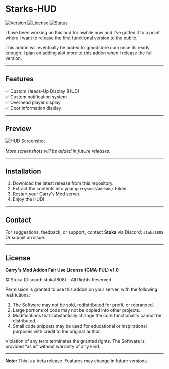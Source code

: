 # Starks-HUD
![Version](https://img.shields.io/badge/version-1.0-blue)
![License](https://img.shields.io/badge/license-GMA--FUL-lightgrey)
![Status](https://img.shields.io/badge/status-beta-yellow)


I have been working on this hud for awhile now and I've gotten it to a point where I want to release the first functional version to the public.

This addon will eventually be added to gmodstore.com once its ready enough.
I plan on adding alot more to this addon when I release the full version.


---

## Features
✅ Custom Heads-Up Display (HUD)  
✅ Custom notification system  
✅ Overhead player display  
✅ Door information display  

---

## Preview
![HUD Screenshot](https://github.com/user-attachments/assets/3ce96d65-1bbd-4528-b918-20627debd3ae)  

*More screenshots will be added in future releases.*

---

## Installation

1. Download the latest release from this repository.  
2. Extract the contents into your `garrysmod/addons/` folder.  
3. Restart your Garry's Mod server.  
4. Enjoy the HUD!

---

## Contact

For suggestions, feedback, or support, contact **Stuka** via Discord: `stuka1808` Or submit an issue.

---

## License

**Garry's Mod Addon Fair Use License (GMA-FUL) v1.0**  

© Stuka (Discord: stuka1808) – All Rights Reserved  

Permission is granted to use this addon on your server, with the following restrictions:  

1. The Software may not be sold, redistributed for profit, or rebranded.  
2. Large portions of code may not be copied into other projects.  
3. Modifications that substantially change the core functionality cannot be distributed.  
4. Small code snippets may be used for educational or inspirational purposes with credit to the original author.  

Violation of any term terminates the granted rights. The Software is provided “as is” without warranty of any kind.

---

**Note:** This is a beta release. Features may change in future versions.

